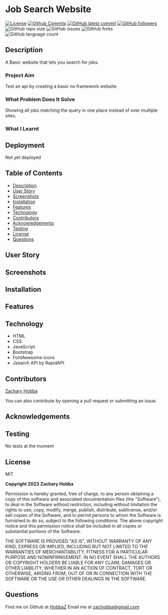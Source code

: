 # Job Search Website

[![License](https://img.shields.io/badge/License-MIT-blue.svg)](https://choosealicense.com/licenses/mit/)
[![Github Commits](https://img.shields.io/github/commit-activity/w/HobbaZ/Ecommerce-Site)](https://github.com/HobbaZ/Ecommerce-Site/commits)
[![GitHub latest commit](https://img.shields.io/github/last-commit/HobbaZ/Ecommerce-Site)](https://github.com/HobbaZ/Ecommerce-Site/branches)
[![GitHub followers](https://img.shields.io/github/followers/HobbaZ.svg)]()
![GitHub repo size](https://img.shields.io/github/repo-size/HobbaZ/Ecommerce-Site)
![[GitHub issues](https://img.shields.io/github/issues/HobbaZ/Ecommerce-Site)](https://img.shields.io/github/issues/HobbaZ/Ecommerce-Site)
![GitHub forks](https://img.shields.io/github/forks/HobbaZ/Ecommerce-Site)
![GitHub language count](https://img.shields.io/github/languages/count/HobbaZ/Ecommerce-Site)

## Description

A Basic website that lets you search for jobs.

### Project Aim

Test an api by creating a basic no framework website.

### What Problem Does It Solve

Showing all jobs matching the query in one place instead of over multiple sites.

### What I Learnt

## Deployment

Not yet deployed

## Table of Contents

- [Description](#description)
- [User Story](#user-story)
- [Screenshots](#screenshots)
- [Installation](#installation)
- [Features](#features)
- [Technology](#technology)
- [Contributors](#contributors)
- [Acknowledgements](#acknowledgements)
- [Testing](#testing)
- [License](#license)
- [Questions](#questions)

## User Story

## Screenshots

## Installation

## Features

## Technology

- HTML
- CSS
- JavaScript
- Bootstrap
- FontAwesome icons
- Jsearch API by RapidAPI

## Contributors

[Zachary Hobba](https://github.com/HobbaZ)

You can also contribute by opening a pull request or submitting an issue.

## Acknowledgements

## Testing

No tests at the moment

## License

MIT

**Copyright 2023 Zachary Hobba**

Permission is hereby granted, free of charge, to any person obtaining a copy of this software and associated documentation files (the "Software"), to deal in the Software without restriction, including without limitation the rights to use, copy, modify, merge, publish, distribute, sublicense, and/or sell copies of the Software, and to permit persons to whom the Software is furnished to do so, subject to the following conditions:
The above copyright notice and this permission notice shall be included in all copies or substantial portions of the Software.

THE SOFTWARE IS PROVIDED "AS IS", WITHOUT WARRANTY OF ANY KIND, EXPRESS OR IMPLIED, INCLUDING BUT NOT LIMITED TO THE WARRANTIES OF MERCHANTABILITY, FITNESS FOR A PARTICULAR PURPOSE AND NONINFRINGEMENT. IN NO EVENT SHALL THE AUTHORS OR COPYRIGHT HOLDERS BE LIABLE FOR ANY CLAIM, DAMAGES OR OTHER LIABILITY, WHETHER IN AN ACTION OF CONTRACT, TORT OR OTHERWISE, ARISING FROM, OUT OF OR IN CONNECTION WITH THE SOFTWARE OR THE USE OR OTHER DEALINGS IN THE SOFTWARE.

## Questions

Find me on Github at [HobbaZ](https://github.com/HobbaZ)
Email me at [zachobba@gmail.com](zachobba@gmail.com)
